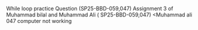 While loop practice Question (SP25-BBD-059,047)
Assignment 3 of Muhammad bilal and Muhammad Ali ( SP25-BBD-059,047) &lt;Muhammad ali 047 computer not working 
